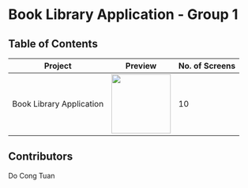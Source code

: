 # Book Library Application - Group 1

## Table of Contents

| Project | Preview | No. of Screens |
| ------ | ------ | ------ |
| Book Library Application| <img src="https://cdn.dribbble.com/users/803221/screenshots/14118636/media/230da812c084a283acd15f7425106ae2.png?compress=1&resize=1200x900" width="120" /> | 10 |

## Contributors

Do Cong Tuan



